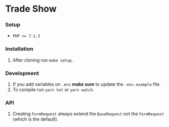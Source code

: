 # Trade Show

### Setup
* `PHP >= 7.1.3`

### Installation
1. After cloning run `make setup`.

### Development
1. If you add variables on `.env` **make sure** to update the `.env.example` file.
2. To compile run `yarn hot` or `yarn watch`.

### API
1. Creating `FormRequest` always extend the `BaseRequest` not the `FormRequest` (which is the default).
